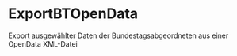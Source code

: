 # ExportBTOpenData
Export ausgewählter Daten der Bundestagsabgeordneten aus einer OpenData XML-Datei
